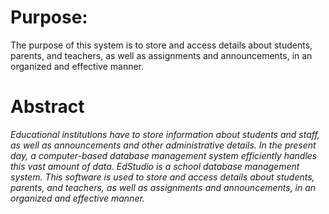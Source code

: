 # Purpose:
The purpose of this system is to store and access details about students, parents, and teachers, as well as assignments and announcements, 
in an organized and effective manner.

# Abstract
*Educational institutions have to store information about students and staff, as well as announcements and other administrative details. 
In the present day, a computer-based database management system efficiently handles this vast amount of data.
EdStudio is a school database management system. This software is used to store and access details about students, parents, and teachers, 
as well as assignments and announcements, in an organized and effective manner.*
